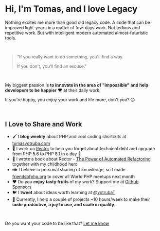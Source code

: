 # Hi, I'm Tomas, and I love Legacy

Nothing excites me more than good old legacy code. A code that can be improved light-years in a matter of few-days work. Not tedious and repetitive work. But with intelligent modern automated almost-futuristic tools.

<br>

> "If you really want to do something, you'll find a way.
>
> If you don't, you'll find an excuse."
 
<br>

My biggest passion is **to innovate in the area of "impossible" and help developers to be happier** :heart: at their daily work. 

If you're happy, you enjoy your work and life more, don't you? :wink:

<br>

## I Love to Share and Work

* :paintbrush:  I **blog weekly** about PHP and cool coding shortcuts at [tomasvotruba.com](https://tomasvotruba.com)
* :rocket: I work on [Rector](http://github.com/rectorphp/rector) to help you forget about technical debt and upgrade from PHP 5.6 to PHP 8.1 in a day :muscle:
* :book: I wrote a book about Rector - [The Power of Automated Refactoring](https://leanpub.com/rector-the-power-of-automated-refactoring) together with my childhood hero
* :family: I believe in personal sharing of knowledge, so I made [friendsofphp.org](https://friendsofphp.org) to cover all World PHP meetups next month
* ❤️ Do you **enjoy tasty fruits** of my work? Support me at [Github Sponsors](https://github.com/sponsors/TomasVotruba) 
* :bird:  I **tweet** about ideas worth learning at [@votrubaT](https://twitter.com/votrubat)
* :hammer: Currently, I help a couple of projects ~10 hours/week to make their **code productive, a joy to use, and scale in quality**.

<br>

Do you want your code to be like that? [Let me know](https://tomasvotruba.com/contact)
